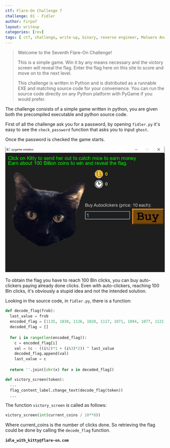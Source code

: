 ```yaml
---
ctf: Flare-On Challenge 7
challenge: 01 - Fidler
author: Firpo7
layout: writeup
categories: [rev]
tags: [ ctf, challenge, write-up, binary, reverse engineer, Malware Analysis]
---
```


> Welcome to the Seventh Flare-On Challenge!
>
> This is a simple game. Win it by any means necessary and the victory screen will reveal the flag. Enter the flag here on this site to score and move on to the next level.
>
> This challenge is written in Python and is distributed as a runnable EXE and matching source code for your convenience. You can run the source code directly on any Python platform with PyGame if you would prefer.


The challenge consists of a simple game written in python, you are given both the precompiled executable and python source code.

First of all the challenge ask you for a password, by opening `fidler.py` it's easy to see the `check_password` function that asks you to input `ghost`.

Once the password is checked the game starts.

![Game Screenshot](/images/writeups/FlareOn7/fidler/game.png)

To obtain the flag you have to reach 100 Bln clicks, you can buy auto-clickers paying already done clicks. Even with auto-clickers, reaching 100 Bln clicks, it's obviously a stupid idea and not the intended solution.

Looking in the source code, in `fidler.py`, there is a function:

```py
def decode_flag(frob):
  last_value = frob
  encoded_flag = [1135, 1038, 1126, 1028, 1117, 1071, 1094, 1077, 1121, 1087, 1110, 1092, 1072, 1095, 1090, 1027,1127, 1040, 1137, 1030, 1127, 1099, 1062, 1101, 1123, 1027, 1136, 1054]
  decoded_flag = []

  for i in range(len(encoded_flag)):
    c = encoded_flag[i]
    val = (c - ((i%2)*1 + (i%3)*2)) ^ last_value
    decoded_flag.append(val)
    last_value = c

  return ''.join([chr(x) for x in decoded_flag])
```

```py
def victory_screen(token):
  ...
  flag_content_label.change_text(decode_flag(token))
  ...
```

The function `victory_screen` is called as follows:

```py
victory_screen(int(current_coins / 10**8))
```

Where current_coins is the number of clicks done.
So retrieving the flag could be done by calling the `decode_flag` function.

**`idle_with_kitty@flare-on.com`**
